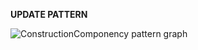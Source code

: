 **UPDATE PATTERN**


![ConstructionComponency pattern graph](https://github.com/ICCD-MiBACT/ArCo/blob/DEV-1.3.0/ArCo-release/DocumentationArchitecturalOrLandscapeHeritage\ConstructionComponency\ConstructionComponency-Pattern.drawio.png?raw=true)
